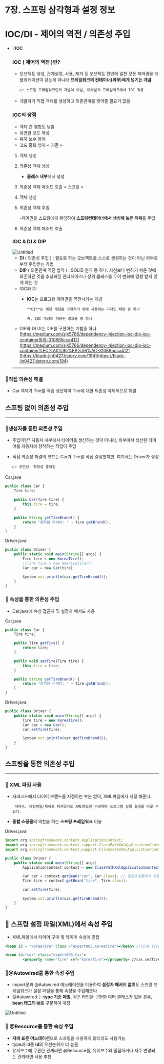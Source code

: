 # 7장. 스프링 삼각형과 설정 정보

# IOC/DI - 제어의 역전 / 의존성 주입

- ❔**IOC**
  ### IOC ( 제어의 역전 )란?
  - 오브젝트 생성, 관계설정, 사용, 제거 등 오브젝트 전반에 걸친 모든 제어권을 애플리케이션이 갖는게 아니라 **프레임워크의 컨테이너(외부)에게 넘기는 개념**

        👉 스프링 프레임워크만의 개념이 아님, 대부분의 프레임워크에서 IOC 적용

  - 개발자가 직접 객체를 생성하고 의존관계를 맺어줄 필요가 없음
  ### IOC의 장점
  - 객체 간 결합도 낮춤
  - 유연한 코드 작성
  - 유지 보수 용이
  - 코드 중복 방지
  < 기존 >
  1. 객체 생성
  2. 의존성 객체 생성

     - **클래스 내부**에서 생성

  3. 의존성 객체 메소드 호출
  < 스프링 >
  1. 객체 생성
  2. 의존성 객체 주입

     -제어권을 스프링에게 위임하여 **스프링컨테이너에서 생성해 놓은 객체**를 주입

  3. 의존성 객체 메소드 호출
  ### IOC & DI & DIP
  ![Untitled](7%E1%84%8C%E1%85%A1%E1%86%BC%20%E1%84%89%E1%85%B3%E1%84%91%E1%85%B3%E1%84%85%E1%85%B5%E1%86%BC%20%E1%84%89%E1%85%A1%E1%86%B7%E1%84%80%E1%85%A1%E1%86%A8%E1%84%92%E1%85%A7%E1%86%BC%E1%84%80%E1%85%AA%20%E1%84%89%E1%85%A5%E1%86%AF%E1%84%8C%E1%85%A5%E1%86%BC%20%E1%84%8C%E1%85%A5%E1%86%BC%E1%84%87%E1%85%A9%206b510317b6dc4c27af0ac71824a3df09/Untitled.png)
  - **DI** ( 의존성 주입 ) : 필요로 하는 오브젝트를 스스로 생성하는 것이 아닌 외부로 부터 주입받는 기법
  - **DIP** ( 의존관계 역전 법칙 ) : SOLID 원칙 중 하나. 자신보다 변하기 쉬운 것에 의존하던 것을 추상화된 인터페이스나 상위 클래스를 두어 변화에 영향 받지 않게 하는 것
  - IOC와 DI
    - **IOC**는 프로그램 제어권을 역전시키는 개념

          **DI**는 해당 개념을 구현하기 위해 사용하는 디자인 패턴 중 하나

          즉, IOC 개념이 적용된 결과물 중 하나
  - DIP와 DI
    DI는 DIP를 구현하는 기법중 하나
  [https://medium.com/sjk5766/dependency-injection-ioc-dip-ioc-container정리-310885cca412](https://medium.com/sjk5766/dependency-injection-ioc-dip-ioc-container%EC%A0%95%EB%A6%AC-310885cca412)
  [https://black-jin0427.tistory.com/194](https://black-jin0427.tistory.com/194)
  ***

### 📌직접 의존성 해결

- Car 객체가 Tire를 직접 생산하여 Tire에 대한 의존성 자체적으로 해결

## 스프링 없이 의존성 주입

---

### 📌생성자를 통한 의존성 주입

- 주입이란?
  자동차 내부에서 타이어를 생산하는 것이 아니라, 외부에서 생산된 타이어를 자동차에 장착하는 작업이 주입
- 직접 의존성 해결의 코드는 Car가 Tire를 직접 결정했지만, 여기서는 Driver가 결정

      👉 유연성, 확장성 좋아짐

Car.java

```jsx
public class Car {
	Tire tire;

	public Car(Tire tire) {
		this.tire = tire;
	}

	public String getTireBrand() {
		return "장착된 타이어: " + tire.getBrand();
	}
}
```

Driver.java

```jsx
public class Driver {
	public static void main(String[] args) {
		Tire tire = new KoreaTire();
		//Tire tire = new AmericaTire();
		Car car = new Car(tire);

		System.out.println(car.getTireBrand());
	}
}
```

### 📌 속성을 통한 의존성 주입

- Car.java에 속성 접근자 및 설정자 메서드 사용

Car.java

```jsx
public class Car {
	Tire tire;

	public Tire getTire() {
		return tire;
	}

	public void setTire(Tire tire) {
		this.tire = tire;
	}

	public String getTireBrand() {
		return "장착된 타이어: " + tire.getBrand();
	}
}
```

Driver.java

```jsx
public class Driver {
	public static void main(String[] args) {
		Tire tire = new KoreaTire();
		Car car = new Car();
		car.setTire(tire);

		System.out.println(car.getTireBrand());
	}
}
```

## 스프링을 통한 의존성 주입

---

### 📌 XML 파일 사용

- 자바코드에서 타이어 브랜드를 지정하는 부분 없이, XML파일에서 지정 해준다.

       따라서, 재컴파일/재배포 하지않아도 XML파일만 수정하면 프로그램 실행 결과를 바꿀 수 있다.

- **종합 쇼핑몰**의 역할을 하는 **스프링 프레임워크** 이용

Driver.java

```jsx
import org.springframework.context.ApplicationContext;
import org.springframework.context.support.ClassPathXmlApplicationContext;
import org.springframework.context.support.FileSystemXmlApplicationContext;

public class Driver {
	public static void main(String[] args)
		ApplicationContext context = new ClassPathXmlApplicationContext("expert002/expert002.xml");//종합쇼핑몰

		Car car = context.getBean("car", Car.class); // 종합쇼핑몰에서 상품을 구매하는 코드
		Tire tire = context.getBean("tire", Tire.class);

		car.setTire(tire);

		System.out.println(car.getTireBrand());
	}
}
```

## 📌 스프링 설정 파일(XML)에서 속성 주입

- XML파일에서 타이어 구매 및 타이어 속성에 결합

```jsx
<bean id = "koreaTire" class ="expert003.KoreaTire"></bean> //Tire tire = context.getBean("tire",Tire.class);

<bean id="car" class="expert003.Car">
		<property name="tire" ref="koreaTire"></property> //car.setTire(tire);

```

### 📌@Autowired를 통한 속성 주입

- import문과 @Autowired 애노테이션을 이용하여 **설정자 메서드 없이**도 스프링 프레임워크가 설정 파일을 통해 속성을 주입해준다
- @Autowired 는 **type 기준 매칭**, 같은 타입을 구현한 여러 클래스가 있을 경우, **bean 태그의 id**로 구분하여 매칭

![Untitled](7%E1%84%8C%E1%85%A1%E1%86%BC%20%E1%84%89%E1%85%B3%E1%84%91%E1%85%B3%E1%84%85%E1%85%B5%E1%86%BC%20%E1%84%89%E1%85%A1%E1%86%B7%E1%84%80%E1%85%A1%E1%86%A8%E1%84%92%E1%85%A7%E1%86%BC%E1%84%80%E1%85%AA%20%E1%84%89%E1%85%A5%E1%86%AF%E1%84%8C%E1%85%A5%E1%86%BC%20%E1%84%8C%E1%85%A5%E1%86%BC%E1%84%87%E1%85%A9%206b510317b6dc4c27af0ac71824a3df09/Untitled%201.png)

### 📌 @Resource를 통한 속성 주입

- **자바 표준 어노테이션**으로 스프링을 사용하지 않더라도 사용가능
- type과 id중 **id**의 우선순위가 더 높음
- 유지보수에 무관한 관계라면 @Resource를, 유지보수와 밀접하거나 자주 변경되는 관계라면 <property>사용 추천
